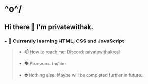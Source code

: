 # \^o^/

## Hi there 👋 I'm privatewithak.
### - 🥸 Currently learning HTML, CSS and JavaScript


> - 📫 How to reach me: Discord: privatewithakreal
> - 🗣️ Pronouns: he/him
>
> - ⛔ Nothing else. Maybe will be completed further in future..

<!--
**privatewithak/privatewithak** is a ✨ _special_ ✨ repository because its `README.md` (this file) appears on your GitHub profile.

Here are some ideas to get you started:

- 🔭 I’m currently working on ...
- 🌱 I’m currently learning ...
- 👯 I’m looking to collaborate on ...
- 🤔 I’m looking for help with ...
- 💬 Ask me about ...
- 📫 How to reach me: ...
- 😄 Pronouns: ...
- ⚡ Fun fact: ...
-->
